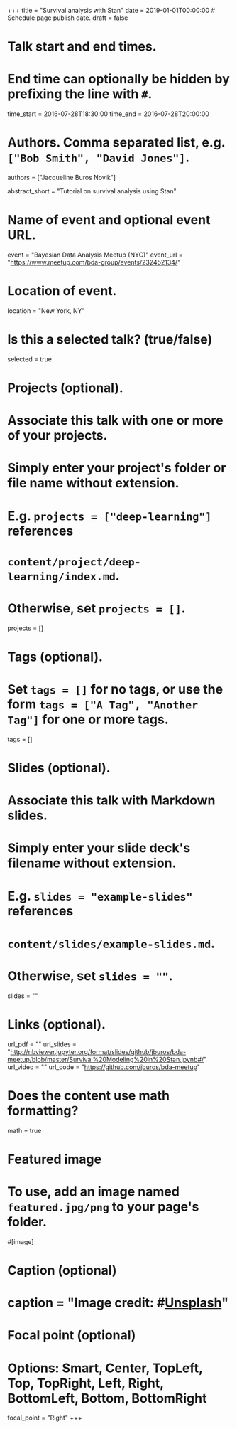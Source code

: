 +++
title = "Survival analysis with Stan"
date = 2019-01-01T00:00:00  # Schedule page publish date.
draft = false

# Talk start and end times.
#   End time can optionally be hidden by prefixing the line with `#`.
time_start = 2016-07-28T18:30:00
time_end = 2016-07-28T20:00:00

# Authors. Comma separated list, e.g. `["Bob Smith", "David Jones"]`.
authors = ["Jacqueline Buros Novik"]

abstract_short = "Tutorial on survival analysis using Stan"

# Name of event and optional event URL.
event = "Bayesian Data Analysis Meetup (NYC)"
event_url = "https://www.meetup.com/bda-group/events/232452134/"

# Location of event.
location = "New York, NY"

# Is this a selected talk? (true/false)
selected = true

# Projects (optional).
#   Associate this talk with one or more of your projects.
#   Simply enter your project's folder or file name without extension.
#   E.g. `projects = ["deep-learning"]` references 
#   `content/project/deep-learning/index.md`.
#   Otherwise, set `projects = []`.
projects = []

# Tags (optional).
#   Set `tags = []` for no tags, or use the form `tags = ["A Tag", "Another Tag"]` for one or more tags.
tags = []

# Slides (optional).
#   Associate this talk with Markdown slides.
#   Simply enter your slide deck's filename without extension.
#   E.g. `slides = "example-slides"` references 
#   `content/slides/example-slides.md`.
#   Otherwise, set `slides = ""`.
slides = ""

# Links (optional).
url_pdf = ""
url_slides = "http://nbviewer.jupyter.org/format/slides/github/jburos/bda-meetup/blob/master/Survival%20Modeling%20in%20Stan.ipynb#/"
url_video = ""
url_code = "https://github.com/jburos/bda-meetup"

# Does the content use math formatting?
math = true

# Featured image
# To use, add an image named `featured.jpg/png` to your page's folder. 
#[image]
  # Caption (optional)
  # caption = "Image credit: #[**Unsplash**](https://unsplash.com/photos/bzdhc5b3Bxs)"

  # Focal point (optional)
  # Options: Smart, Center, TopLeft, Top, TopRight, Left, Right, BottomLeft, Bottom, BottomRight
  focal_point = "Right"
+++
